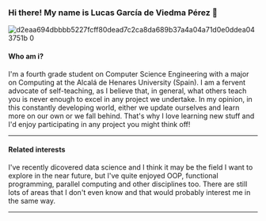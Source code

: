 ### Hi there! My name is Lucas García de Viedma Pérez 👋
![d2eaa694dbbbb5227fcff80dead7c2ca8da689b37a4a04a71d0e0ddea043751b 0](https://user-images.githubusercontent.com/72617878/97785588-29847600-1ba6-11eb-9746-411a9e7042ea.png)
#### Who am i?
I'm a fourth grade student on Computer Science Engineering with a major on Computing at the Alcalá de Henares University (Spain). I am a fervent advocate of self-teaching, as I believe that, in general, what others teach you is never enough to excel in any project we undertake. In my opinion, in this constantly developing world, either we update ourselves and learn more on our own or we fall behind. That's why I love learning new stuff and I'd enjoy participating in any project you might think off! 
***
#### Related interests
I've recently dicovered data science and I think it may be the field I want to explore in the near future, but I've quite enjoyed OOP, functional programming, parallel computing and other disciplines too. There are still lots of areas that I don't even know and that would probably interest me in the same way.
***

<!--
**Lucasgvdii/Lucasgvdii** is a ✨ _special_ ✨ repository because its `README.md` (this file) appears on your GitHub profile. 

Here are some ideas to get you started:

- 🔭 I’m currently working on ...
- 🌱 I’m currently learning ...
- 👯 I’m looking to collaborate on ...
- 🤔 I’m looking for help with ...
- 💬 Ask me about ...
- 📫 How to reach me: ...
- 😄 Pronouns: ...
- ⚡ Fun fact: ...
-->

